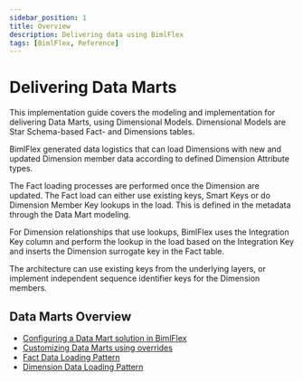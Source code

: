 ```yaml
---
sidebar_position: 1
title: Overview
description: Delivering data using BimlFlex
tags: [BimlFlex, Reference]
---
```


# Delivering Data Marts

This implementation guide covers the modeling and implementation for delivering Data Marts, using Dimensional Models. Dimensional Models are Star Schema-based Fact- and Dimensions tables.

BimlFlex generated data logistics that can load Dimensions with new and updated Dimension member data according to defined Dimension Attribute types.

The Fact loading processes are performed once the Dimension are updated. The Fact load can either use existing keys, Smart Keys or do Dimension Member Key lookups in the load. This is defined in the metadata through the Data Mart modeling.

For Dimension relationships that use lookups, BimlFlex uses the Integration Key column and perform the lookup in the load based on the Integration Key and inserts the Dimension surrogate key in the Fact table.

The architecture can use existing keys from the underlying layers, or implement independent sequence identifier keys for the Dimension members.

## Data Marts Overview

* [Configuring a Data Mart solution in BimlFlex](./data-mart-configuration)
* [Customizing Data Marts using overrides](./data-mart-overrides)
* [Fact Data Loading Pattern](./fact-pattern)
* [Dimension Data Loading Pattern](./dimension-pattern)